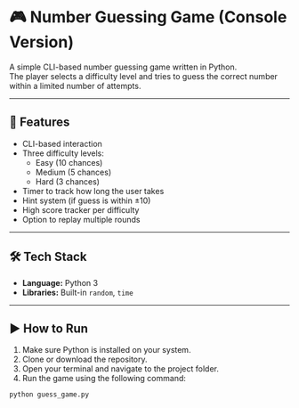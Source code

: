 # 🎮 Number Guessing Game (Console Version)

A simple CLI-based number guessing game written in Python.  
The player selects a difficulty level and tries to guess the correct number within a limited number of attempts.

---

## 🚀 Features

- CLI-based interaction
- Three difficulty levels:
  - Easy (10 chances)
  - Medium (5 chances)
  - Hard (3 chances)
- Timer to track how long the user takes
- Hint system (if guess is within ±10)
- High score tracker per difficulty
- Option to replay multiple rounds

---

## 🛠️ Tech Stack

- **Language:** Python 3
- **Libraries:** Built-in `random`, `time`

---

## ▶️ How to Run

1. Make sure Python is installed on your system.
2. Clone or download the repository.
3. Open your terminal and navigate to the project folder.
4. Run the game using the following command:

```bash
python guess_game.py
